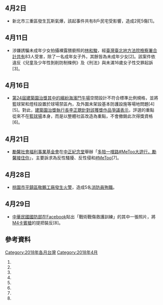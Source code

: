 <noinclude></noinclude>

## 4月2日

  - 新北市三重區發生瓦斯氣爆，該起事件共有8戶民宅受影響，造成2死5傷\[1\]。

## 4月11日

  - 涉嫌誘騙未成年少女拍攝裸露猥褻照的[林和駿](../Page/林和駿淫照事件.md "wikilink")，經[臺灣臺北地方法院檢察署合計共有](https://zh.wikipedia.org/wiki/臺灣臺北地方法院檢察署 "wikilink")83人受害，除了一名成年女子外，其餘皆為未成年少女\[2\]。該案件依違反《兒童及少年性剝削防制條例》及《刑法》與未滿16歲女子性交罪起訴\[3\]。

## 4月16日

  - [第24屆建築園治獎其中的](https://zh.wikipedia.org/wiki/第24屆建築園治獎 "wikilink")[繽紛海濱鬥牛場](../Page/繽紛海濱鬥牛場.md "wikilink")空間設計不符合標準比例規格，並將籃球架和燈柱設置於球場禁區內，及外圍未架設基本防護設施等場地問題\[4\]\[5\]。對此，[建築園治獎執行長](https://zh.wikipedia.org/wiki/建築園治獎 "wikilink")[李正聰針對該獲獎作品爭議表示](https://zh.wikipedia.org/wiki/李正聰 "wikilink")，評選的重點從來不在[籃球場](../Page/籃球場.md "wikilink")本身，而是以整體社區改造為重點，不會撤銷此次得獎資格\[6\]。

## 4月21日

  - [勵馨社會福利事業基金會](../Page/勵馨社會福利事業基金會.md "wikilink")在[中正紀念堂](../Page/中正紀念堂.md "wikilink")舉辦「[多陪一哩路\#MeToo大遊行，勵馨接住你](https://zh.wikipedia.org/wiki/多陪一哩路MeToo大遊行，勵馨接住你 "wikilink")」，主要訴求為反性騷擾、反性侵和[\#MeToo](https://zh.wikipedia.org/wiki/Me_Too "wikilink")\[7\]。

## 4月28日

  - [桃園市](https://zh.wikipedia.org/wiki/桃園市 "wikilink")[平鎮區敬鵬工廠發生](https://zh.wikipedia.org/wiki/平鎮區 "wikilink")[火警](https://zh.wikipedia.org/wiki/2018敬鵬工廠平鎮廠大火 "wikilink")，造成5名[消防員](../Page/消防員.md "wikilink")[殉職](../Page/殉職.md "wikilink")。

## 4月29日

  - [中華民國國防部在](https://zh.wikipedia.org/wiki/中華民國國防部 "wikilink")[Facebook](../Page/Facebook.md "wikilink")貼出「戰術戰傷救護訓練」的其中一張照片，將[M4卡賓槍](../Page/M4卡賓槍.md "wikilink")的提把裝反\[8\]。

## 參考資料

<noinclude> </noinclude>

[Category:2018年各月台灣](https://zh.wikipedia.org/wiki/Category:2018年各月台灣 "wikilink") [Category:2018年4月](https://zh.wikipedia.org/wiki/Category:2018年4月 "wikilink")

1.
2.
3.
4.
5.
6.
7.
8.